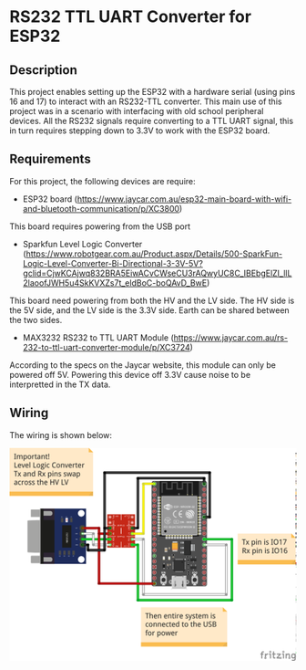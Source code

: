 # RS232 TTL UART Converter for ESP32

## Description
This project enables setting up the ESP32 with a hardware serial (using pins 16 and 17) to interact with an RS232-TTL converter.
This main use of this project was in a scenario with interfacing with old school peripheral devices.
All the RS232 signals require converting to a TTL UART signal, this in turn requires stepping down to 3.3V to work with the ESP32 board.

## Requirements

For this project, the following devices are require:
- ESP32 board (https://www.jaycar.com.au/esp32-main-board-with-wifi-and-bluetooth-communication/p/XC3800)

This board requires powering from the USB port


- Sparkfun Level Logic Converter (https://www.robotgear.com.au/Product.aspx/Details/500-SparkFun-Logic-Level-Converter-Bi-Directional-3-3V-5V?gclid=CjwKCAjwq832BRA5EiwACvCWseCU3rAQwyUC8C_IBEbgElZI_llL2laoofJWH5u4SkKVXZs7t_eldBoC-boQAvD_BwE)

This board need powering from both the HV and the LV side.
The HV side is the 5V side, and the LV side is the 3.3V side.
Earth can be shared between the two sides.

- MAX3232 RS232 to TTL UART Module (https://www.jaycar.com.au/rs-232-to-ttl-uart-converter-module/p/XC3724)

According to the specs on the Jaycar website, this module can only be powered off 5V.
Powering this device off 3.3V cause noise to be interpretted in the TX data.

## Wiring

The wiring is shown below:

![Image of layout](https://raw.githubusercontent.com/gazzenger/esp32-projects/master/rs232-ttl/hardware-serial_bb.png)
